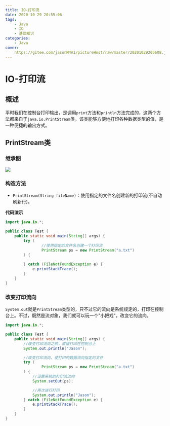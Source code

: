```yaml
---
title: IO-打印流
date: 2020-10-29 20:55:06
tags:
	- Java
	- IO
	- 基础知识
categories:
	- Java
cover:
	https://gitee.com/jasonM4A1/pictureHost/raw/master/20201029205608.jpg
---
```


# IO-打印流

## 概述

平时我们在控制台打印输出，是调用`print`方法和`println`方法完成的，这两个方法都来自于`java.io.PrintStream`类，该类能够方便地打印各种数据类型的值，是一种便捷的输出方式。

## PrintStream类

### 继承图

![](https://gitee.com/jasonM4A1/pictureHost/raw/master/20201029205833.png)

### 构造方法

+ `PrintStream(String fileName)`：使用指定的文件名创建新的打印流(不自动刷新行)。

**代码演示**

~~~java
import java.io.*;

public class Test {
    public static void main(String[] args) {
        try (
                //使用指定的文件名创建一个打印流
                PrintStream ps = new PrintStream("a.txt")
        ) {
            
        } catch (FileNotFoundException e) {
            e.printStackTrace();
        }
    }
}
~~~

### 改变打印流向

`System.out`就是`PrintStream`类型的，只不过它的流向是系统规定的，打印在控制台上。不过，既然是流对象，我们就可以玩一个"小把戏"，改变它的流向。

~~~java
import java.io.*;

public class Test {
    public static void main(String[] args) {
        //改变打印流向之前，直接打印在控制台上
        System.out.println("Jason");

        //改变打印流向，使打印的数据流向指定的文件
        try (
                PrintStream ps = new PrintStream("a.txt")
        ) {
            //设置系统的打印流流向
            System.setOut(ps);

            //再次进行打印
            System.out.println("Jason");
        } catch (FileNotFoundException e) {
            e.printStackTrace();
        }
    }
}
~~~

